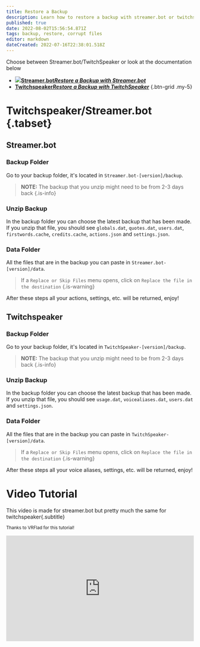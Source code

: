 ```yaml
---
title: Restore a Backup
description: Learn how to restore a backup with streamer.bot or twitchspeaker!
published: true
date: 2022-08-02T15:56:54.871Z
tags: backup, restore, corrupt files
editor: markdown
dateCreated: 2022-07-16T22:38:01.518Z
---
```


Choose between Streamer.bot/TwitchSpeaker or look at the documentation below
- [<img src="https://streamer.bot/logo.png"/>**Streamer.bot*Restore a Backup with Streamer.bot***](/en/Backup/Streamerbot)
- [<i class="mdi mdi-speaker text--twitch"></i>**Twitchspeaker*Restore a Backup with TwitchSpeaker***](/en/Backup/TwitchSpeaker)
{.btn-grid .my-5}

# Twitchspeaker/Streamer.bot {.tabset}
## Streamer.bot
### Backup Folder
Go to your backup folder, it's located in `Streamer.bot-[version]/backup`.

> **NOTE:**
> The backup that you unzip might need to be from 2-3 days back
{.is-info}

### Unzip Backup
In the backup folder you can choose the latest backup that has been made.
If you unzip that file, you should see `globals.dat`, `quotes.dat`, `users.dat`, `firstwords.cache`, `credits.cache`, `actions.json` and `settings.json`.

### Data Folder
All the files that are in the backup you can paste in `Streamer.bot-[version]/data`.
> If a `Replace or Skip Files` menu opens, click on `Replace the file in the destination`
{.is-warning}

After these steps all your actions, settings, etc. will be returned, enjoy!
## Twitchspeaker
### Backup Folder
Go to your backup folder, it's located in `TwitchSpeaker-[version]/backup`.

> **NOTE:**
> The backup that you unzip might need to be from 2-3 days back
{.is-info}

### Unzip Backup
In the backup folder you can choose the latest backup that has been made.
If you unzip that file, you should see `usage.dat`, `voicealiases.dat`, `users.dat` and `settings.json`.

### Data Folder
All the files that are in the backup you can paste in `TwitchSpeaker-[version]/data`.
> If a `Replace or Skip Files` menu opens, click on `Replace the file in the destination`
{.is-warning}

After these steps all your voice aliases, settings, etc. will be returned, enjoy!

# Video Tutorial
This video is made for streamer.bot but pretty much the same for twitchspeaker{.subtitle}

<small>Thanks to VRFlad for this tutorial!</small>

<div class=“iframe-container”><iframe src="https://www.youtube.com/embed/5z-ULoqxmiA" title="YouTube video player" frameborder="0" allow="accelerometer; autoplay; clipboard-write; encrypted-media; gyroscope; picture-in-picture; fullscreen" allow fullscreen style="border: none; max-width: 100%; width: 100%; aspect-ratio: 16/9;"></iframe></div>